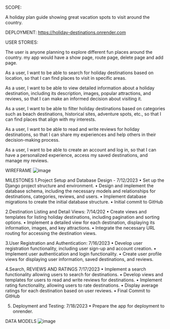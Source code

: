 SCOPE:  

A holiday plan guide showing great vacation spots to visit around the country.

DEPLOYMENT:
https://holiday-destinations.onrender.com

USER STORIES:

The user is anyone planning to explore different fun places around the country.
my app would have a show page, route page, delete page and add page.

As a user, I want to be able to search for holiday destinations based on location, so that I can find places to visit in specific areas.

As a user, I want to be able to view detailed information about a holiday destination, including its description, images, popular attractions, and reviews, so that I can make an informed decision about visiting it.

As a user, I want to be able to filter holiday destinations based on categories such as beach destinations, historical sites, adventure spots, etc., so that I can find places that align with my interests.

As a user, I want to be able to read and write reviews for holiday destinations, so that I can share my experiences and help others in their decision-making process.

As a user, I want to be able to create an account and log in, so that I can have a personalized experience, access my saved destinations, and manage my reviews.


WIREFRAME
![image](https://imgur.com/jqDZm8f)
 

MILESTONES
1.Project Setup and Database Design -  7/12/2023
•	Set up the Django project structure and environment.
•	Design and implement the database schema, including the necessary models and relationships for destinations, categories, reviews, and users.
•	Implement database migrations to create the initial database structure.
•	Initial commit to GitHub

2.Destination Listing and Detail Views:    7/14/202	
•	Create views and templates for listing holiday destinations, including pagination and sorting options.
•	Implement a detailed view for each destination, displaying its information, images, and key attractions.
•	Integrate the necessary URL routing for accessing the destination views.

3.User Registration and Authentication: 7/16/2023
•	Develop user registration functionality, including user sign-up and account creation.
•	Implement user authentication and login functionality.
•	Create user profile views for displaying user information, saved destinations, and reviews.

4.Search, REVIEWS AND RATINGS  7/17/2023
•	Implement a search functionality allowing users to search for destinations.
•	Develop views and templates for users to read and write reviews for destinations.
•	Implement rating functionality, allowing users to rate destinations.
•	Display average ratings for each destination based on user reviews.
•	Final Commit to GitHub

5. Deployment and Testing: 7/18/2023
•	Prepare the app for deployment to onrender.


DATA MODELS
           ![image](https://imgur.com/HQWm4fh)                                       

